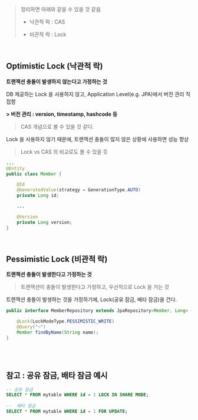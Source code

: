 > 정리하면 아래와 같을 수 있을 것 같음
>
> - 낙관적 락 : CAS
> 
> - 비관적 락 : Lock

<br>

## Optimistic Lock (낙관적 락)

**트랜잭션 충돌이 발생하지 않는다고 가정하는 것**

DB 제공하는 Lock 을 사용하지 않고, Application Level(e.g. JPA)에서 버전 관리 직접함

**> 버전 관리 : version, timestamp, hashcode 등**

> CAS 개념으로 볼 수 있을 것 같다.

Lock 을 사용하지 않기 때문에, 트랜잭션 충돌이 많지 않은 상황에 사용하면 성능 향상

> Lock vs CAS 의 비교로도 볼 수 있을 듯

```java
...
@Entity
public class Member {

    @Id
    @GeneratedValue(strategy = GenerationType.AUTO)
    private Long id;

    ...

    @Version
    private Long version;
}
```

<br>

## Pessimistic Lock (비관적 락)

**트랜잭션 충돌이 발생한다고 가정하는 것**

> 트랜잭션이 충돌이 발생한다고 가정하고, 우선적으로 Lock 을 거는 것

트랜잭션 충돌이 발생하는 것을 가정하기에, Lock(공유 잠금, 배타 잠금)을 건다.

```java
public interface MemberRepository extends JpaRepository<Member, Long> {

    @Lock(LockModeType.PESSIMISTIC_WRITE)
    @Query("~")
    Member findByName(String name);
}
```

<br>
<br>

## 참고 : 공유 잠금, 배타 잠금 예시

```sql
-- 공유 잠금
SELECT * FROM mytable WHERE id = 1 LOCK IN SHARE MODE;
 
--  배타 잠금
SELECT * FROM mytable WHERE id = 1 FOR UPDATE;
```
